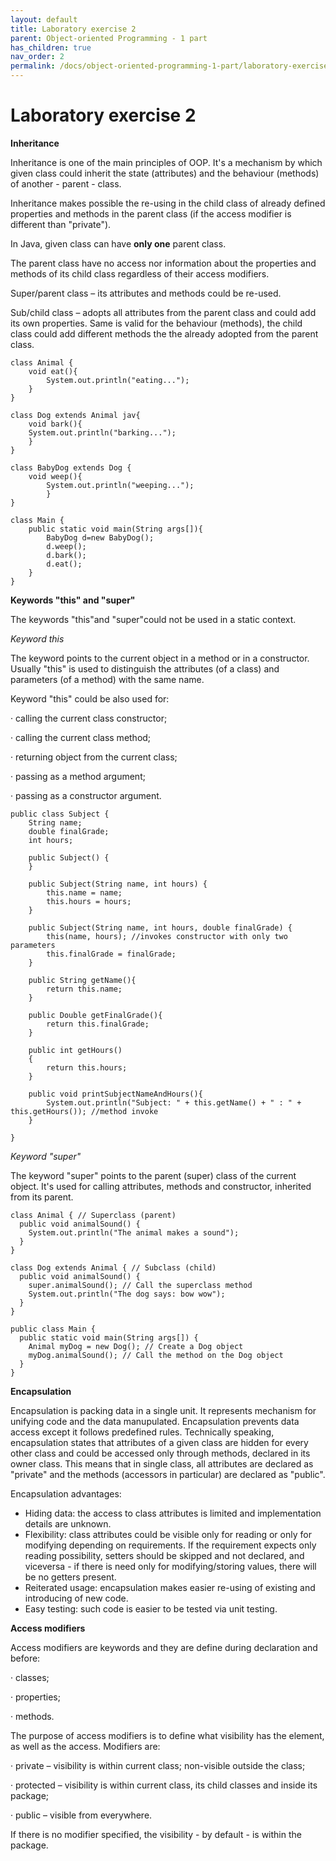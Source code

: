 ```yaml
---
layout: default
title: Laboratory exercise 2
parent: Object-oriented Programming - 1 part
has_children: true
nav_order: 2
permalink: /docs/object-oriented-programming-1-part/laboratory-exercise-2
---
```


# Laboratory exercise 2

**Inheritance**

Inheritance is one of the main principles of OOP. It's a mechanism by which given class could inherit the state (attributes) and the behaviour (methods) of another - parent - class.

Inheritance makes possible the re-using in the child class of already defined properties and methods in the parent class (if the access modifier is different than "private").

In Java, given class can have **only one** parent class.


The parent class have no access nor information about the properties and methods of its child class regardless of their access modifiers.

Super/parent class – its attributes and methods could be re-used.

Sub/child class – adopts all attributes from the parent class and could add its own properties. Same is valid for the behaviour (methods), the child class could add different methods the the already adopted from the parent class.

```
class Animal { 
    void eat(){
        System.out.println("eating...");
    } 
}
```

```
class Dog extends Animal jav{ 
    void bark(){
    System.out.println("barking...");
    } 
}
```

```
class BabyDog extends Dog { 
    void weep(){
        System.out.println("weeping...");
        } 
}
```

```
class Main { 
    public static void main(String args[]){ 
        BabyDog d=new BabyDog(); 
        d.weep(); 
        d.bark(); 
        d.eat(); 
    }
}
```

**Keywords "this" and "super"**

The keywords "this"and "super"could not be used in a static context. 

*Keyword this*

The keyword points to the current object in a method or in a constructor. Usually "this" is used to distinguish the attributes (of a class) and parameters (of a method) with the same name.

Keyword "this" could be also used for:

· calling the current class constructor;

· calling the current class method;

· returning object from the current class;

· passing as a method argument;

· passing as a constructor argument.

```
public class Subject {
    String name;
    double finalGrade;
    int hours;

    public Subject() {
    }

    public Subject(String name, int hours) {
        this.name = name;
        this.hours = hours;
    }

    public Subject(String name, int hours, double finalGrade) {
        this(name, hours); //invokes constructor with only two parameters
        this.finalGrade = finalGrade;
    }

    public String getName(){
        return this.name;
    }

    public Double getFinalGrade(){
        return this.finalGrade;
    }

    public int getHours()
    {
        return this.hours;
    }

    public void printSubjectNameAndHours(){
        System.out.println("Subject: " + this.getName() + " : " + this.getHours()); //method invoke
    }

}
```

*Keyword "super"*

The keyword "super" points to the parent (super) class of the current object. It's used for calling attributes, methods and constructor, inherited from its parent.

```
class Animal { // Superclass (parent)
  public void animalSound() {
    System.out.println("The animal makes a sound");
  }
}

class Dog extends Animal { // Subclass (child)
  public void animalSound() {
    super.animalSound(); // Call the superclass method
    System.out.println("The dog says: bow wow");
  }
}

public class Main {
  public static void main(String args[]) {
    Animal myDog = new Dog(); // Create a Dog object
    myDog.animalSound(); // Call the method on the Dog object
  }
}
```


**Encapsulation**

Encapsulation is packing data in a single unit. It represents mechanism for unifying code and the data manupulated. Encapsulation prevents data access except it follows predefined rules.
Technically speaking, encapsulation states that attributes of a given class are hidden for every other class and could be accessed only through methods, declared in its owner class. This means that in single class, all attributes are declared as "private" and the methods (accessors in particular) are declared as "public".

Encapsulation advantages:

- Hiding data: the access to class attributes is limited and implementation details are unknown.
- Flexibility: class attributes could be visible only for reading or only for modifying depending on requirements. If the requirement expects only reading possibility, setters should be skipped and not declared, and viceversa - if there is need only for modifying/storing values, there will be no getters present.
- Reiterated usage: encapsulation makes easier re-using of existing and introducing of new code.
- Easy testing: such code is easier to be tested via unit testing.


**Access modifiers**

Access modifiers are keywords and they are define during declaration and before:

· classes;

· properties;

· methods.

The purpose of access modifiers is to define what visibility has the element, as well as the access. Modifiers are:

· private – visibility is within current class; non-visible outside the class;

· protected – visibility is within current class, its child classes and inside its package;

· public – visible from everywhere.

If there is no modifier specified, the visibility - by default - is within the package.
